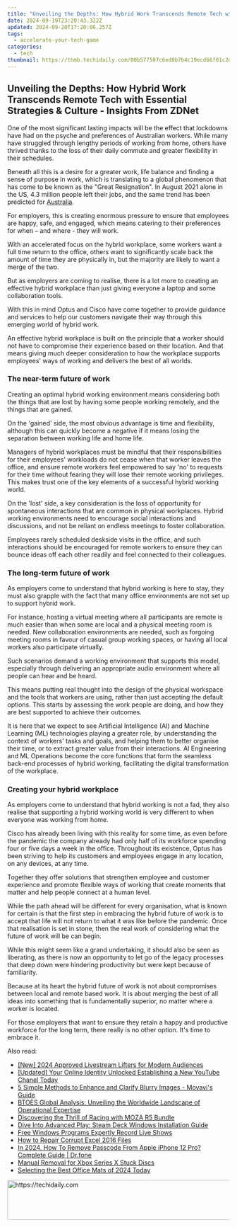 ```yaml
---
title: "Unveiling the Depths: How Hybrid Work Transcends Remote Tech with Essential Strategies & Culture - Insights From ZDNet"
date: 2024-09-19T23:20:43.322Z
updated: 2024-09-20T17:20:06.257Z
tags:
  - accelerate-your-tech-game
categories:
  - tech
thumbnail: https://thmb.techidaily.com/00b577597c6ed0b7b4c19ecd66f01c2d9945d327028a5bbddef7b8d5f271b960.jpg
---
```


## Unveiling the Depths: How Hybrid Work Transcends Remote Tech with Essential Strategies & Culture - Insights From ZDNet

One of the most significant lasting impacts will be the effect that lockdowns have had on the psyche and preferences of Australian workers. While many have struggled through lengthy periods of working from home, others have thrived thanks to the loss of their daily commute and greater flexibility in their schedules.

Beneath all this is a desire for a greater work, life balance and finding a sense of purpose in work, which is translating to a global phenomenon that has come to be known as the "Great Resignation". In August 2021 alone in the US, 4.3 million people left their jobs, and the same trend has been predicted for [Australia](https://www.news.com.au/finance/work/at-work/the-great-resignation-millions-of-aussies-predicted-to-leave-jobs/news-story/36aaf2081cc6a17c095b9dd0105814c3).

For employers, this is creating enormous pressure to ensure that employees are happy, safe, and engaged, which means catering to their preferences for when – and where - they will work.

With an accelerated focus on the hybrid workplace, some workers want a full time return to the office, others want to significantly scale back the amount of time they are physically in, but the majority are likely to want a merge of the two.

But as employers are coming to realise, there is a lot more to creating an effective hybrid workplace than just giving everyone a laptop and some collaboration tools.

With this in mind Optus and Cisco have come together to provide guidance and services to help our customers navigate their way through this emerging world of hybrid work.

An effective hybrid workplace is built on the principle that a worker should not have to compromise their experience based on their location. And that means giving much deeper consideration to how the workplace supports employees' ways of working and delivers the best of all worlds.

### The near-term future of work

Creating an optimal hybrid working environment means considering both the things that are lost by having some people working remotely, and the things that are gained.

On the 'gained' side, the most obvious advantage is time and flexibility, although this can quickly become a negative if it means losing the separation between working life and home life.

Managers of hybrid workplaces must be mindful that their responsibilities for their employees' workloads do not cease when that worker leaves the office, and ensure remote workers feel empowered to say 'no' to requests for their time without fearing they will lose their remote working privileges. This makes trust one of the key elements of a successful hybrid working world.

On the 'lost' side, a key consideration is the loss of opportunity for spontaneous interactions that are common in physical workplaces. Hybrid working environments need to encourage social interactions and discussions, and not be reliant on endless meetings to foster collaboration.

Employees rarely scheduled deskside visits in the office, and such interactions should be encouraged for remote workers to ensure they can bounce ideas off each other readily and feel connected to their colleagues.

### The long-term future of work

As employers come to understand that hybrid working is here to stay, they must also grapple with the fact that many office environments are not set up to support hybrid work.

For instance, hosting a virtual meeting where all participants are remote is much easier than when some are local and a physical meeting room is needed. New collaboration environments are needed, such as forgoing meeting rooms in favour of casual group working spaces, or having all local workers also participate virtually.

Such scenarios demand a working environment that supports this model, especially through delivering an appropriate audio environment where all people can hear and be heard.

This means putting real thought into the design of the physical workspace and the tools that workers are using, rather than just accepting the default options. This starts by assessing the work people are doing, and how they are best supported to achieve their outcomes.

It is here that we expect to see Artificial Intelligence (AI) and Machine Learning (ML) technologies playing a greater role, by understanding the context of workers' tasks and goals, and helping them to better organise their time, or to extract greater value from their interactions. AI Engineering and ML Operations become the core functions that form the seamless back-end processes of hybrid working, facilitating the digital transformation of the workplace.

### Creating your hybrid workplace

As employers come to understand that hybrid working is not a fad, they also realise that supporting a hybrid working world is very different to when everyone was working from home.

Cisco has already been living with this reality for some time, as even before the pandemic the company already had only half of its workforce spending four or five days a week in the office. Throughout its existence, Optus has been striving to help its customers and employees engage in any location, on any devices, at any time.

Together they offer solutions that strengthen employee and customer experience and promote flexible ways of working that create moments that matter and help people connect at a human level.

While the path ahead will be different for every organisation, what is known for certain is that the first step in embracing the hybrid future of work is to accept that life will not return to what it was like before the pandemic. Once that realisation is set in stone, then the real work of considering what the future of work will be can begin.

While this might seem like a grand undertaking, it should also be seen as liberating, as there is now an opportunity to let go of the legacy processes that deep down were hindering productivity but were kept because of familiarity.

Because at its heart the hybrid future of work is not about compromises between local and remote based work. It is about merging the best of all ideas into something that is fundamentally superior, no matter where a worker is located.

For those employers that want to ensure they retain a happy and productive workforce for the long term, there really is no other option. It's time to embrace it.

<ins class="adsbygoogle"
     style="display:block"
     data-ad-format="autorelaxed"
     data-ad-client="ca-pub-7571918770474297"
     data-ad-slot="1223367746"></ins>

<ins class="adsbygoogle"
     style="display:block"
     data-ad-client="ca-pub-7571918770474297"
     data-ad-slot="8358498916"
     data-ad-format="auto"
     data-full-width-responsive="true"></ins>

<span class="atpl-alsoreadstyle">Also read:</span>
<div><ul>
<li><a href="https://facebook-videos.techidaily.com/new-2024-approved-livestream-lifters-for-modern-audiences/"><u>[New] 2024 Approved Livestream Lifters for Modern Audiences</u></a></li>
<li><a href="https://facebook-video-share.techidaily.com/updated-your-online-identity-unlocked-establishing-a-new-youtube-chanel-today/"><u>[Updated] Your Online Identity Unlocked Establishing a New YouTube Chanel Today</u></a></li>
<li><a href="https://tech-revival.techidaily.com/5-simple-methods-to-enhance-and-clarify-blurry-images-movavis-guide/"><u>5 Simple Methods to Enhance and Clarify Blurry Images - Movavi's Guide</u></a></li>
<li><a href="https://discover-alternatives.techidaily.com/btoes-global-analysis-unveiling-the-worldwide-landscape-of-operational-expertise/"><u>BTOES Global Analysis: Unveiling the Worldwide Landscape of Operational Expertise</u></a></li>
<li><a href="https://games-able.techidaily.com/discovering-the-thrill-of-racing-with-moza-r5-bundle/"><u>Discovering the Thrill of Racing with MOZA R5 Bundle</u></a></li>
<li><a href="https://games-able.techidaily.com/dive-into-advanced-play-steam-deck-windows-installation-guide/"><u>Dive Into Advanced Play: Steam Deck Windows Installation Guide</u></a></li>
<li><a href="https://screen-video-capture.techidaily.com/free-windows-programs-expertly-record-live-shows/"><u>Free Windows Programs Expertly Record Live Shows</u></a></li>
<li><a href="https://blog-min.techidaily.com/how-to-repair-corrupt-excel-2016-files-by-stellar-guide/"><u>How to Repair Corrupt Excel 2016 Files</u></a></li>
<li><a href="https://iphone-unlock.techidaily.com/in-2024-how-to-remove-passcode-from-apple-iphone-12-pro-complete-guide-drfone-by-drfone-ios/"><u>In 2024, How To Remove Passcode From Apple iPhone 12 Pro? Complete Guide | Dr.fone</u></a></li>
<li><a href="https://games-able.techidaily.com/manual-removal-for-xbox-series-x-stuck-discs/"><u>Manual Removal for Xbox Series X Stuck Discs</u></a></li>
<li><a href="https://games-able.techidaily.com/selecting-the-best-office-mats-of-2024-today/"><u>Selecting the Best Office Mats of 2024 Today</u></a></li>
</ul></div>

<!-- affiliate ads begin -->
<a href="https://aligracehair.sjv.io/c/5597632/1915830/19272" target="_top" id="1915830">
  <img src="//a.impactradius-go.com/display-ad/19272-1915830" border="0" alt="https://techidaily.com" width="728" height="90"/>
</a>
<img height="0" width="0" src="https://aligracehair.sjv.io/i/5597632/1915830/19272" style="position:absolute;visibility:hidden;" border="0" />
<!-- affiliate ads end -->

